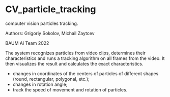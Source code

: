 # CV_particle_tracking
computer vision particles tracking. 

Authors: Grigoriy Sokolov, Michail Zaytcev

BAUM Ai Team
2022

The system recognizes particles from video clips, determines their characteristics and runs a tracking algorithm on all frames from the video. It then visualizes the result and calculates the exact characteristics. 

- changes in coordinates of the centers of particles of different shapes (round, rectangular, polygonal, etc.); 
- changes in rotation angle;
- track the speed of movement and rotation of particles.